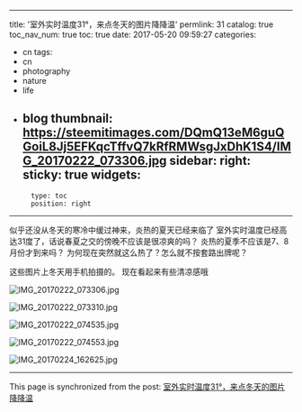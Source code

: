 
---
title: '室外实时温度31°，来点冬天的图片降降温'
permlink: 31
catalog: true
toc_nav_num: true
toc: true
date: 2017-05-20 09:59:27
categories:
- cn
tags:
- cn
- photography
- nature
- life
- blog
thumbnail: https://steemitimages.com/DQmQ13eM6guQGoiL8Jj5EFKqcTffvQ7kRfRMWsgJxDhK1S4/IMG_20170222_073306.jpg
sidebar:
    right:
        sticky: true
widgets:
    -
        type: toc
        position: right
---


似乎还没从冬天的寒冷中缓过神来，炎热的夏天已经来临了
室外实时温度已经高达31度了，话说春夏之交的傍晚不应该是很凉爽的吗？
炎热的夏季不应该是7、8月份才到来吗？
为何现在突然就这么热了？怎么就不按套路出牌呢？

这些图片上冬天用手机拍摄的。
现在看起来有些清凉感哦

![IMG_20170222_073306.jpg](https://steemitimages.com/DQmQ13eM6guQGoiL8Jj5EFKqcTffvQ7kRfRMWsgJxDhK1S4/IMG_20170222_073306.jpg)

![IMG_20170222_073310.jpg](https://steemitimages.com/DQmfY7jKY4bqaNvZfVaFv5Niry1CWbecjp7qqgKMpybYNFD/IMG_20170222_073310.jpg)

![IMG_20170222_074535.jpg](https://steemitimages.com/DQmY8dnp3H9MezsyC821iC71nJNvFJHPDzLqXXZLbHEmr1D/IMG_20170222_074535.jpg)

![IMG_20170222_074553.jpg](https://steemitimages.com/DQmdw5Jsya48fxb58qeVw4PXrFp4eae31H1DxVf3Uh6sB6A/IMG_20170222_074553.jpg)

![IMG_20170224_162625.jpg](https://steemitimages.com/DQmRFS3FMRCBQGvMP5e2DCVNoinBunzyCDQGP98EU8vRe5a/IMG_20170224_162625.jpg)

- - -

This page is synchronized from the post: [室外实时温度31°，来点冬天的图片降降温](https://steemit.com/@oflyhigh/31)
